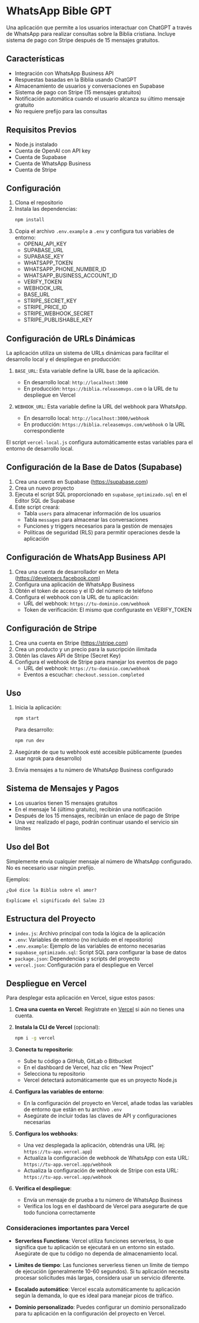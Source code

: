 # WhatsApp Bible GPT

Una aplicación que permite a los usuarios interactuar con ChatGPT a través de WhatsApp para realizar consultas sobre la Biblia cristiana. Incluye sistema de pago con Stripe después de 15 mensajes gratuitos.

## Características

- Integración con WhatsApp Business API
- Respuestas basadas en la Biblia usando ChatGPT
- Almacenamiento de usuarios y conversaciones en Supabase
- Sistema de pago con Stripe (15 mensajes gratuitos)
- Notificación automática cuando el usuario alcanza su último mensaje gratuito
- No requiere prefijo para las consultas

## Requisitos Previos

- Node.js instalado
- Cuenta de OpenAI con API key
- Cuenta de Supabase
- Cuenta de WhatsApp Business
- Cuenta de Stripe

## Configuración

1. Clona el repositorio
2. Instala las dependencias:
   ```bash
   npm install
   ```
3. Copia el archivo `.env.example` a `.env` y configura tus variables de entorno:
   - OPENAI_API_KEY
   - SUPABASE_URL
   - SUPABASE_KEY
   - WHATSAPP_TOKEN
   - WHATSAPP_PHONE_NUMBER_ID
   - WHATSAPP_BUSINESS_ACCOUNT_ID
   - VERIFY_TOKEN
   - WEBHOOK_URL
   - BASE_URL
   - STRIPE_SECRET_KEY
   - STRIPE_PRICE_ID
   - STRIPE_WEBHOOK_SECRET
   - STRIPE_PUBLISHABLE_KEY

## Configuración de URLs Dinámicas

La aplicación utiliza un sistema de URLs dinámicas para facilitar el desarrollo local y el despliegue en producción:

1. `BASE_URL`: Esta variable define la URL base de la aplicación.
   - En desarrollo local: `http://localhost:3000`
   - En producción: `https://biblia.releasemvps.com` o la URL de tu despliegue en Vercel

2. `WEBHOOK_URL`: Esta variable define la URL del webhook para WhatsApp.
   - En desarrollo local: `http://localhost:3000/webhook`
   - En producción: `https://biblia.releasemvps.com/webhook` o la URL correspondiente

El script `vercel-local.js` configura automáticamente estas variables para el entorno de desarrollo local.

## Configuración de la Base de Datos (Supabase)

1. Crea una cuenta en Supabase (https://supabase.com)
2. Crea un nuevo proyecto
3. Ejecuta el script SQL proporcionado en `supabase_optimizado.sql` en el Editor SQL de Supabase
4. Este script creará:
   - Tabla `users` para almacenar información de los usuarios
   - Tabla `messages` para almacenar las conversaciones
   - Funciones y triggers necesarios para la gestión de mensajes
   - Políticas de seguridad (RLS) para permitir operaciones desde la aplicación

## Configuración de WhatsApp Business API

1. Crea una cuenta de desarrollador en Meta (https://developers.facebook.com)
2. Configura una aplicación de WhatsApp Business
3. Obtén el token de acceso y el ID del número de teléfono
4. Configura el webhook con la URL de tu aplicación:
   - URL del webhook: `https://tu-dominio.com/webhook`
   - Token de verificación: El mismo que configuraste en VERIFY_TOKEN

## Configuración de Stripe

1. Crea una cuenta en Stripe (https://stripe.com)
2. Crea un producto y un precio para la suscripción ilimitada
3. Obtén las claves API de Stripe (Secret Key)
4. Configura el webhook de Stripe para manejar los eventos de pago
   - URL del webhook: `https://tu-dominio.com/webhook`
   - Eventos a escuchar: `checkout.session.completed`

## Uso

1. Inicia la aplicación:
   ```bash
   npm start
   ```
   
   Para desarrollo:
   ```bash
   npm run dev
   ```

2. Asegúrate de que tu webhook esté accesible públicamente (puedes usar ngrok para desarrollo)
3. Envía mensajes a tu número de WhatsApp Business configurado

## Sistema de Mensajes y Pagos

- Los usuarios tienen 15 mensajes gratuitos
- En el mensaje 14 (último gratuito), recibirán una notificación
- Después de los 15 mensajes, recibirán un enlace de pago de Stripe
- Una vez realizado el pago, podrán continuar usando el servicio sin límites

## Uso del Bot

Simplemente envía cualquier mensaje al número de WhatsApp configurado. No es necesario usar ningún prefijo.

Ejemplos:
```
¿Qué dice la Biblia sobre el amor?
```

```
Explícame el significado del Salmo 23
```

## Estructura del Proyecto

- `index.js`: Archivo principal con toda la lógica de la aplicación
- `.env`: Variables de entorno (no incluido en el repositorio)
- `.env.example`: Ejemplo de las variables de entorno necesarias
- `supabase_optimizado.sql`: Script SQL para configurar la base de datos
- `package.json`: Dependencias y scripts del proyecto
- `vercel.json`: Configuración para el despliegue en Vercel

## Despliegue en Vercel

Para desplegar esta aplicación en Vercel, sigue estos pasos:

1. **Crea una cuenta en Vercel**: Regístrate en [Vercel](https://vercel.com) si aún no tienes una cuenta.

2. **Instala la CLI de Vercel** (opcional):
   ```bash
   npm i -g vercel
   ```

3. **Conecta tu repositorio**:
   - Sube tu código a GitHub, GitLab o Bitbucket
   - En el dashboard de Vercel, haz clic en "New Project"
   - Selecciona tu repositorio
   - Vercel detectará automáticamente que es un proyecto Node.js

4. **Configura las variables de entorno**:
   - En la configuración del proyecto en Vercel, añade todas las variables de entorno que están en tu archivo `.env`
   - Asegúrate de incluir todas las claves de API y configuraciones necesarias

5. **Configura los webhooks**:
   - Una vez desplegada la aplicación, obtendrás una URL (ej: `https://tu-app.vercel.app`)
   - Actualiza la configuración de webhook de WhatsApp con esta URL: `https://tu-app.vercel.app/webhook`
   - Actualiza la configuración de webhook de Stripe con esta URL: `https://tu-app.vercel.app/webhook`

6. **Verifica el despliegue**:
   - Envía un mensaje de prueba a tu número de WhatsApp Business
   - Verifica los logs en el dashboard de Vercel para asegurarte de que todo funciona correctamente

### Consideraciones importantes para Vercel

- **Serverless Functions**: Vercel utiliza funciones serverless, lo que significa que tu aplicación se ejecutará en un entorno sin estado. Asegúrate de que tu código no dependa de almacenamiento local.

- **Límites de tiempo**: Las funciones serverless tienen un límite de tiempo de ejecución (generalmente 10-60 segundos). Si tu aplicación necesita procesar solicitudes más largas, considera usar un servicio diferente.

- **Escalado automático**: Vercel escala automáticamente tu aplicación según la demanda, lo que es ideal para manejar picos de tráfico.

- **Dominio personalizado**: Puedes configurar un dominio personalizado para tu aplicación en la configuración del proyecto en Vercel.
